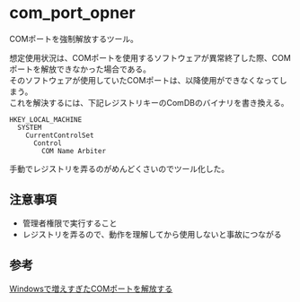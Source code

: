 ﻿com\_port\_opner
====
COMポートを強制解放するツール。<br>

想定使用状況は、COMポートを使用するソフトウェアが異常終了した際、COMポートを解放できなかった場合である。<br>
そのソフトウェアが使用していたCOMポートは、以降使用ができなくなってしまう。<br>
これを解決するには、下記レジストリキーのComDBのバイナリを書き換える。<br>

```
HKEY_LOCAL_MACHINE
  SYSTEM
    CurrentControlSet
      Control
        COM Name Arbiter
```

手動でレジストリを弄るのがめんどくさいのでツール化した。

注意事項
----
 * 管理者権限で実行すること
 * レジストリを弄るので、動作を理解してから使用しないと事故につながる

参考
----
[Windowsで増えすぎたCOMポートを解放する](https://qiita.com/ZeroCrossroad/items/fadcc2a8cc33aaf18c26)
